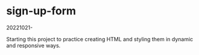 # sign-up-form

20221021-

Starting this project to practice creating HTML and styling them in dynamic and responsive ways.